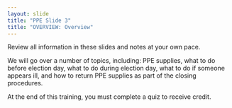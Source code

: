 ```yaml
---
layout: slide
title: "PPE Slide 3"
title: "OVERVIEW: Overview"
---
```


Review all information in these slides and notes at your own pace.

We will go over a number of topics, including: PPE supplies, what to do before election day, what to do during election day, what to do if someone appears ill, and how to return PPE supplies as part of the closing procedures.

At the end of this training, you must complete a quiz to receive credit.
